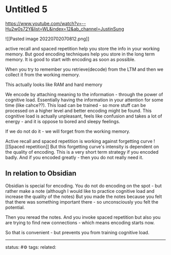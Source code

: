 # Untitled 5
https://www.youtube.com/watch?v=--Hu2w0s72Y&list=WL&index=12&ab_channel=JustinSung

![[Pasted image 20220702070812.png]]

active recall and spaced repetition help you store the info in your working memory. But good encoding techniques help you store in the long term memory.
It is good to start with encoding as soon as possible.

When you try to remember you retrieve(decode) from the LTM and then we collect it from the working memory.

This actually looks like RAM and hard memory

We encode by attaching meaning to the information - through the power of cognitive load. Essentially having the information in your attention for some time (like cahce??). This load can be trained - so more stuff can be processed on a higher level and better encoding might be found. This cognitive load is actually unpleasant, feels like confusion and takes a lot of energy -  and it is oppose to bored and sleepy feelings.

If we do not do it - we will forget from the working memory.

Active recall and spaced repetition is working against forgetting curve ![[Spaced repetition]] 
But this forgetting curve's intensity is dependent on the quality of encoding. 
This is a very short term strategy if you encoded badly.
And if you encoded greatly - then you do not really need it.

## In relation to Obsidian
Obsidian is special for encoding.
You do not do encoding on the spot - but rather make a note (although I would like to practice cognitive load and increase the quality of the notes)
But you made the notes because you felt that there was something important there - so unconsciously you felt the potential.

Then you reread the notes. And you invoke spaced repetition but also you are trying to find new connections - which means encoding starts now.

So that is convenient - but prevents you from training cognitive load.


---
status: #⚙️ 
tags: 
related: 
